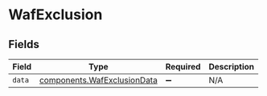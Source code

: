 # WafExclusion


## Fields

| Field                                                                             | Type                                                                              | Required                                                                          | Description                                                                       |
| --------------------------------------------------------------------------------- | --------------------------------------------------------------------------------- | --------------------------------------------------------------------------------- | --------------------------------------------------------------------------------- |
| `data`                                                                            | [components.WafExclusionData](../../../sdk/models/components/wafexclusiondata.md) | :heavy_minus_sign:                                                                | N/A                                                                               |